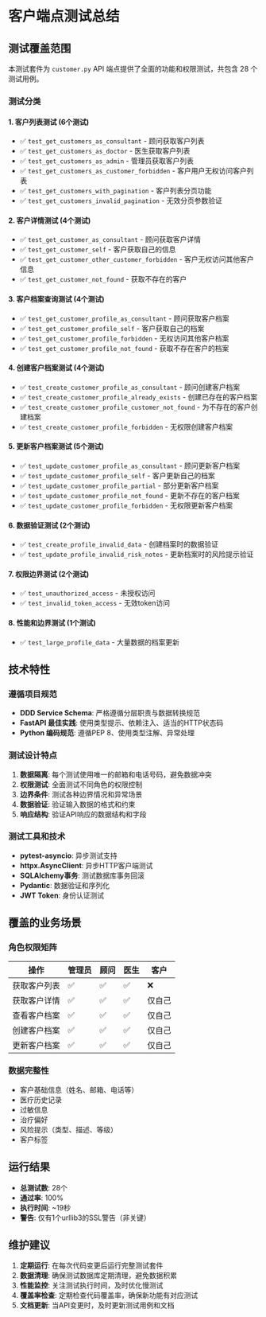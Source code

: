 # 客户端点测试总结

## 测试覆盖范围

本测试套件为 `customer.py` API 端点提供了全面的功能和权限测试，共包含 28 个测试用例。

### 测试分类

#### 1. 客户列表测试 (6个测试)
- ✅ `test_get_customers_as_consultant` - 顾问获取客户列表
- ✅ `test_get_customers_as_doctor` - 医生获取客户列表  
- ✅ `test_get_customers_as_admin` - 管理员获取客户列表
- ✅ `test_get_customers_as_customer_forbidden` - 客户用户无权访问客户列表
- ✅ `test_get_customers_with_pagination` - 客户列表分页功能
- ✅ `test_get_customers_invalid_pagination` - 无效分页参数验证

#### 2. 客户详情测试 (4个测试)
- ✅ `test_get_customer_as_consultant` - 顾问获取客户详情
- ✅ `test_get_customer_self` - 客户获取自己的信息
- ✅ `test_get_customer_other_customer_forbidden` - 客户无权访问其他客户信息
- ✅ `test_get_customer_not_found` - 获取不存在的客户

#### 3. 客户档案查询测试 (4个测试)
- ✅ `test_get_customer_profile_as_consultant` - 顾问获取客户档案
- ✅ `test_get_customer_profile_self` - 客户获取自己的档案
- ✅ `test_get_customer_profile_forbidden` - 无权访问其他客户档案
- ✅ `test_get_customer_profile_not_found` - 获取不存在客户的档案

#### 4. 创建客户档案测试 (4个测试)
- ✅ `test_create_customer_profile_as_consultant` - 顾问创建客户档案
- ✅ `test_create_customer_profile_already_exists` - 创建已存在的客户档案
- ✅ `test_create_customer_profile_customer_not_found` - 为不存在的客户创建档案
- ✅ `test_create_customer_profile_forbidden` - 无权限创建客户档案

#### 5. 更新客户档案测试 (5个测试)
- ✅ `test_update_customer_profile_as_consultant` - 顾问更新客户档案
- ✅ `test_update_customer_profile_self` - 客户更新自己的档案
- ✅ `test_update_customer_profile_partial` - 部分更新客户档案
- ✅ `test_update_customer_profile_not_found` - 更新不存在的客户档案
- ✅ `test_update_customer_profile_forbidden` - 无权限更新客户档案

#### 6. 数据验证测试 (2个测试)
- ✅ `test_create_profile_invalid_data` - 创建档案时的数据验证
- ✅ `test_update_profile_invalid_risk_notes` - 更新档案时的风险提示验证

#### 7. 权限边界测试 (2个测试)
- ✅ `test_unauthorized_access` - 未授权访问
- ✅ `test_invalid_token_access` - 无效token访问

#### 8. 性能和边界测试 (1个测试)
- ✅ `test_large_profile_data` - 大量数据的档案更新

## 技术特性

### 遵循项目规范
- **DDD Service Schema**: 严格遵循分层职责与数据转换规范
- **FastAPI 最佳实践**: 使用类型提示、依赖注入、适当的HTTP状态码
- **Python 编码规范**: 遵循PEP 8、使用类型注解、异常处理

### 测试设计特点
1. **数据隔离**: 每个测试使用唯一的邮箱和电话号码，避免数据冲突
2. **权限测试**: 全面测试不同角色的权限控制
3. **边界条件**: 测试各种边界情况和异常场景
4. **数据验证**: 验证输入数据的格式和约束
5. **响应结构**: 验证API响应的数据结构和字段

### 测试工具和技术
- **pytest-asyncio**: 异步测试支持
- **httpx.AsyncClient**: 异步HTTP客户端测试
- **SQLAlchemy事务**: 测试数据库事务回滚
- **Pydantic**: 数据验证和序列化
- **JWT Token**: 身份认证测试

## 覆盖的业务场景

### 角色权限矩阵
| 操作 | 管理员 | 顾问 | 医生 | 客户 |
|------|--------|------|------|------|
| 获取客户列表 | ✅ | ✅ | ✅ | ❌ |
| 获取客户详情 | ✅ | ✅ | ✅ | 仅自己 |
| 查看客户档案 | ✅ | ✅ | ✅ | 仅自己 |
| 创建客户档案 | ✅ | ✅ | ✅ | 仅自己 |
| 更新客户档案 | ✅ | ✅ | ✅ | 仅自己 |

### 数据完整性
- 客户基础信息（姓名、邮箱、电话等）
- 医疗历史记录
- 过敏信息
- 治疗偏好
- 风险提示（类型、描述、等级）
- 客户标签

## 运行结果
- **总测试数**: 28个
- **通过率**: 100%
- **执行时间**: ~19秒
- **警告**: 仅有1个urllib3的SSL警告（非关键）

## 维护建议

1. **定期运行**: 在每次代码变更后运行完整测试套件
2. **数据清理**: 确保测试数据库定期清理，避免数据积累
3. **性能监控**: 关注测试执行时间，及时优化慢测试
4. **覆盖率检查**: 定期检查代码覆盖率，确保新功能有对应测试
5. **文档更新**: 当API变更时，及时更新测试用例和文档 